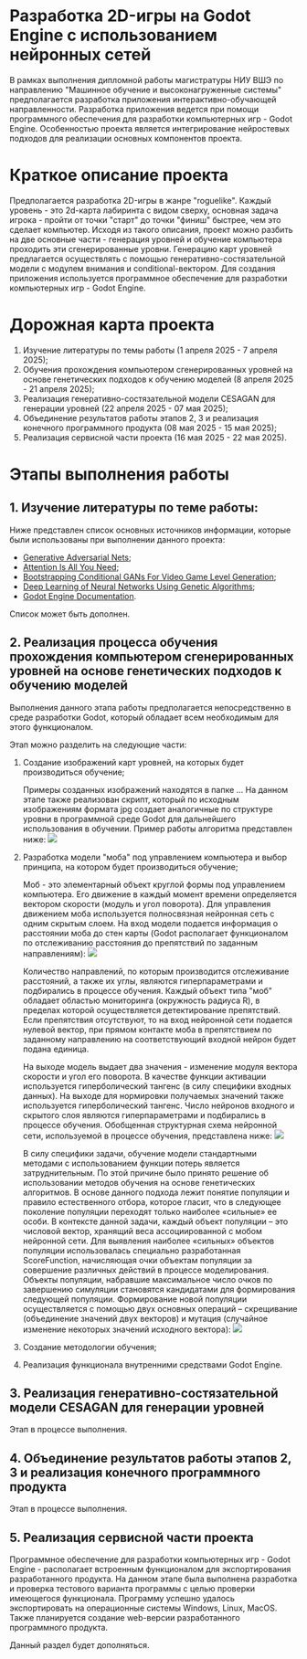 # Разработка 2D-игры на Godot Engine с использованием нейронных сетей
В рамках выполнения дипломной работы магистратуры НИУ ВШЭ по направлению "Машинное обучение и высоконагруженные системы" предполагается разработка приложения интерактивно-обучающей направленности.
Разработка приложения ведется при помощи программного обеспечения для разработки компьютерных игр - Godot Engine. Особенностью проекта является интегрирование нейростевых подходов для реализации
основных компонентов проекта. 

# Краткое описание проекта
Предполагается разработка 2D-игры  в жанре "roguelike". Каждый уровень - это 2d-карта лабиринта с видом сверху, основная задача игрока - пройти от точки "старт" до точки "финиш" быстрее, чем это сделает
компьютер. Исходя из такого описания, проект можно разбить на две основные части - генерация уровней и обучение компьютера проходить эти сгенерированные уровни. Генерацию карт уровней предлагается
осуществлять с помощью генеративно-состязательной модели с модулем внимания и conditional-вектором. Для создания приложения используется программное обеспечение для разработки компьютерных игр -
Godot Engine.

# Дорожная карта проекта
1. Изучение литературы по темы работы (1 апреля 2025 - 7 апреля 2025);
2. Обучения прохождения компьютером сгенерированных уровней на основе генетических подходов к обучению моделей (8 апреля 2025 - 21 апреля 2025);
3. Реализация генеративно-состязательной модели CESAGAN для генерации уровней (22 апреля 2025 - 07 мая 2025);
4. Объединение результатов работы этапов 2, 3 и реализация конечного программного продукта (08 мая 2025 - 15 мая 2025);
5. Реализация сервисной части проекта (16 мая 2025 - 22 мая 2025).

# Этапы выполнения работы
## 1. Изучение литературы по теме работы:
Ниже представлен список основных источников информации, которые были использованы при выполнении данного проекта:
- [Generative Adversarial Nets](https://arxiv.org/abs/1406.2661);
- [Attention Is All You Need](https://arxiv.org/pdf/1706.03762);
- [Bootstrapping Conditional GANs For Video Game Level Generation](https://arxiv.org/abs/1910.01603);
- [Deep Learning of Neural Networks Using Genetic Algorithms](https://ceur-ws.org/Vol-3312/paper13.pdf);
- [Godot Engine Documentation](https://docs.godotengine.org/en/stable/).

Список может быть дополнен.

## 2. Реализация процесса обучения прохождения компьютером сгенерированных уровней на основе генетических подходов к обучению моделей
Выполнения данного этапа работы предполагается непосредственно в среде разработки Godot, который обладает всем необходимым для этого функционалом.

Этап можно разделить на следующие части:
1. Создание изображений карт уровней, на которых будет производиться обучение;
   
   Примеры созданных изображений находятся в папке ... На данном этапе также реализован скрипт, который по исходным изображениям формата jpg создает
   аналогичные по структуре уровни в программной среде Godot для дальнейшего использования в обучении. Пример работы алгоритма представлен ниже:
   ![](templates/level_example.PNG)
   
2. Разработка модели "моба" под управлением компьютера и выбор принципа, на котором будет производиться обучение;
   
   Моб - это элементарный объект круглой формы под управлением компьютера. Его движение в каждый момент времени определяется вектором скорости (модуль и угол поворота).
   Для управления движением моба используется полносвязная нейронная сеть с одним скрытым слоем. На вход модели подается информация о расстоянии моба до стен карты
   (Godot располагает функционалом по отслеживанию расстояния до препятствий по заданным направлениям):
   ![](templates/mob.PNG)
   
   Количество направлений, по которым производится отслеживание расстояний, а также их углы, являются гиперпараметрами и подбирались в процессе обучения. Каждый объект типа
   "моб" обладает областью мониторинга (окружность радиуса R), в пределах которой осуществляется детектирование препятствий. Если препятствия отсутствуют, то на вход нейронной
   сети подается нулевой вектор, при прямом контакте моба в препятствием по заданному направлению на соответствующий входной нейрон будет подана единица.

   На выходе модель выдает два значения - изменение модуля вектора скорости и угол его поворота. В качестве функции активации используется гиперболический тангенс
   (в силу специфики входных данных). На выходе для нормировки получаемых значений также используется гиперболический тангенс. Число нейронов входного и скрытого слоя являются
   гиперпараметрами и подбирались в процессе обучения. Обобщенная структурная схема нейронной сети, используемой в процессе обучения, представлена ниже:
   ![](templates/mob_fcnn.PNG)

   В силу специфики задачи, обучение модели стандартными методами с использованием функции потерь является затруднительным. По этой причине было принято решение об
   использовании методов обучения на основе генетических алгоритмов. В основе данного подхода лежит понятие популяции и правило естественного отбора, которое гласит, что в
   следующее поколение популяции переходят только наиболее «сильные» ее особи. В контексте данной задачи, каждый объект популяции – это числовой вектор, хранящий веса
   ассоциированной с мобом нейронной сети. Для выявления наиболее «сильных» объектов популяции использовалась специально разработанная ScoreFunction, начисляющая очки
   объектам популяции за совершение различных действий в процессе моделирования. Объекты популяции, набравшие максимальное число очков по завершению симуляции становятся
   кандидатами для формирования следующей популяции. Формирование новой популяции осуществляется с помощью двух основных операций – скрещивание (объединение значений
   двух векторов) и мутация (случайное изменение некоторых значений исходного вектора):
   ![](templates/gen_methods.png)

4. Создание методологии обучения;
5. Реализация функционала внутренними средствами Godot Engine.

## 3. Реализация генеративно-состязательной модели CESAGAN для генерации уровней
Этап в процессе выполнения.

## 4. Объединение результатов работы этапов 2, 3 и реализация конечного программного продукта
Этап в процессе выполнения.

## 5. Реализация сервисной части проекта
Программное обеспечение для разработки компьютерных игр - Godot Engine - располагает встроенным функционалом для экспортирования разработанного продукта. На данном этапе была выполнена разработка
и проверка тестового варианта программы с целью проверки имеющегося функционала. Программу успешно удалось экспортировать на операционные системы Windows, Linux, MacOS. Также планируется создание
web-версии разработанного программного продукта.

Данный раздел будет дополняться.
